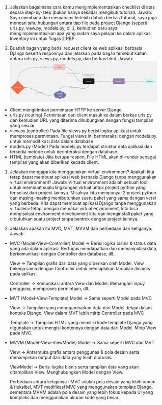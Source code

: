 1. Jelaskan bagaimana cara kamu mengimplementasikan checklist di atas secara step-by-step (bukan hanya sekadar mengikuti tutorial).
Jawab:
Saya membaca dan memahami terlebih dahulu berkas tutorial, saya juga mencari tahu hubungan antara tiap file pada project Django (seperti urls.py, view.py, models.py, dll.), kemudian baru saya mengimplementasikan apa yang sudah saya pelajari ke dalam aplikasi Inventory ini untuk Tugas 2 PBP

2. Buatlah bagan yang berisi request client ke web aplikasi berbasis Django beserta responnya dan jelaskan pada bagan tersebut kaitan antara urls.py, views.py, models.py, dan berkas html. 
Jawab:
![Alt text](Markdown/bagan.png)
- Client mengirimkan permintaan HTTP ke server Django
- urls.py (routing)
   Permintaan dari client masuk ke dalam berkas urls.py dan kemudian URL yang diterima dihubungkan dengan fungsi tampilan yang sesuai
- view.py (controller)
   Pada file views.py berisi logika aplikasi untuk memproses permintaan. Fungsi views ini berinteraksi dengan models.py untuk memodifikasi data dalam database
- models.py (Model)
   Pada models.py terdapat struktur data aplikasi dan tersedia metode untuk berinteraksi dengan database.
- HTML (template)
   Jika berupa respon, File HTML akan di-render sebagai tampilan yang akan diberikan kepada client. 

1. Jelaskan mengapa kita menggunakan virtual environment? Apakah kita tetap dapat membuat aplikasi web berbasis Django tanpa menggunakan virtual environment?
Jawab:
Virtual environment adalah sebuah tool untuk membuat suatu lingkungan virtual untuk project python yang terisolasi dari project lainnya. Misalnya kita mempunyai 2 project python dan masing-masing membutuhkan suatu paket yang sama dengan versi yang berbeda. Kita dapat membuat aplikasi Django tanpa menggunakan virtualenv tetapi dengan memakai virtual environment, kita bisa mengisolasi environment development kita dan menginstall paket yang dibutuhkan suatu project tanpa bentrok dengan project lainnya.

1. Jelaskan apakah itu MVC, MVT, MVVM dan perbedaan dari ketiganya.
Jawab:
- MVC (Model-View-Controller) 
    Model -> Berisi logika bisnis & status data yang ada dalam aplikasi. Bertugas mendapatkan dan memanipulasi data, berkomunikasi dengan Controller dan database, dll.

    View -> Tampilan grafis dari data yang diberikan oleh Model. View bekerja sama dengan Controller untuk menciptakan tampilan dinamis pada aplikasi.

    Controller -> Komunikasi antara View dan Model. Menangani inpuy pengguna, memproses permintaan, dll.

- MVT (Model-View-Template)
    Model -> Sama seperti Model pada MVC

    View -> Tampilan yang menggambarkan data dari Model, tetapi dalam konteks Django, View dalam MVT lebih mirip Controller pada MVC

    Template -> Tampilan HTML yang memiliki kode template Django yang digunakan untuk mengisi kontennya dengan data dari Model. Mirip View pada MVC.

- MVVM (Model-View-ViewModel)
    Model -> Sama seperti MVC dan MVT

    View -> Antarmuka grafis antara penggunaa & pola desain serta menampilkan output dari data yang telah diproses.

    ViewModel -> Berisi logika bisnis serta tampilan data yang akan ditampilkan View. Menghubungkan Model dengan View.

    Perbedaan antara ketiganya : MVC adalah pola desain yang lebih umum & fleksibel, MVT modifikasi MVC yang menggunakan template Django, sementara MVVM adalah pola desain yang lebih fokus kepada UI yang kompleks dan menggunakan ukuran kode yang besar.